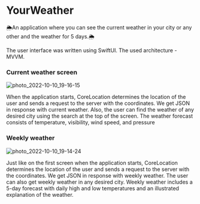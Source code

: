 # YourWeather
🌦An application where you can see the current weather in your city or any other and the weather for 5 days.🌦

The user interface was written using SwiftUI. The used architecture - MVVM. 

### Current weather screen

![photo_2022-10-10_19-16-15](https://user-images.githubusercontent.com/89782153/194910827-e745a22c-6a8e-4eb3-ba18-297e9f2a1de9.jpg)

  When the application starts, CoreLocation determines the location of the user and sends a request to the server with the coordinates. We get JSON in response with current weather.
 Also, the user can find the weather of any desired city using the search at the top of the screen. The weather forecast consists of temperature, visibility, wind speed, and pressure

### Weekly weather

![photo_2022-10-10_19-14-24](https://user-images.githubusercontent.com/89782153/194910475-af849d2f-f0e4-4c70-8d3f-36f709563d56.jpg)

Just like on the first screen when the application starts, CoreLocation determines the location of the user and sends a request to the server with the coordinates. We get JSON in response with weekly weather.
The user can also get weekly weather in any desired city. Weekly weather includes a 5-day forecast with daily high and low temperatures and an illustrated explanation of the weather.

